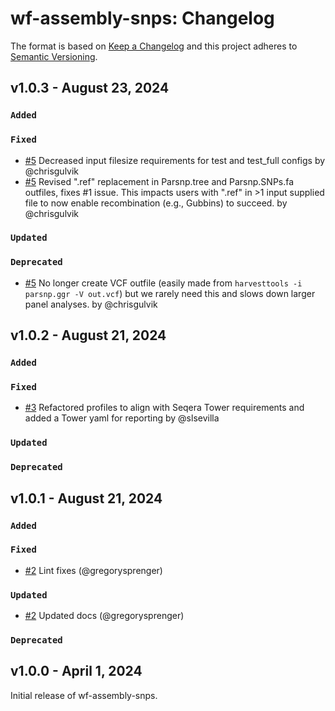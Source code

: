 # wf-assembly-snps: Changelog

The format is based on [Keep a Changelog](https://keepachangelog.com/en/1.0.0/)
and this project adheres to [Semantic Versioning](https://semver.org/spec/v2.0.0.html).

## v1.0.3 - August 23, 2024

### `Added`

### `Fixed`

- [#5](https://github.com/bacterial-genomics/wf-assembly-snps/commit/d741e2bdfd7158ff6f53009f47ee43572abf2d6d) Decreased input filesize requirements for test and test_full configs by @chrisgulvik
- [#5](https://github.com/bacterial-genomics/wf-assembly-snps/commit/8b280aebe36706436dc602ef3f09be6f8a02a0ff) Revised ".ref" replacement in Parsnp.tree and Parsnp.SNPs.fa outfiles, fixes #1 issue. This impacts users with ".ref" in >1 input supplied file to now enable recombination (e.g., Gubbins) to succeed. by @chrisgulvik

### `Updated`

### `Deprecated`

- [#5](https://github.com/bacterial-genomics/wf-assembly-snps/commit/44e0f25bd71bf2c1191bbcb133fc917ccf039281) No longer create VCF outfile (easily made from `harvesttools -i parsnp.ggr -V out.vcf`) but we rarely need this and slows down larger panel analyses. by @chrisgulvik

## v1.0.2 - August 21, 2024

### `Added`

### `Fixed`

- [#3](https://github.com/bacterial-genomics/wf-assembly-snps/pull/3) Refactored profiles to align with Seqera Tower requirements and added a Tower yaml for reporting by @slsevilla

### `Updated`

### `Deprecated`

## v1.0.1 - August 21, 2024

### `Added`

### `Fixed`

- [#2](https://github.com/bacterial-genomics/wf-assembly-snps/pull/2) Lint fixes (@gregorysprenger)

### `Updated`

- [#2](https://github.com/bacterial-genomics/wf-assembly-snps/pull/2) Updated docs (@gregorysprenger)

### `Deprecated`

## v1.0.0 - April 1, 2024

Initial release of wf-assembly-snps.
